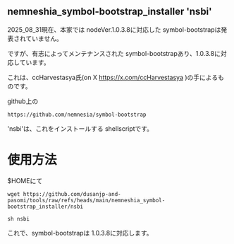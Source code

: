 ## nemneshia_symbol-bootstrap_installer 'nsbi'

2025_08_31現在、本家では nodeVer.1.0.3.8に対応した symbol-bootstrapは発表されていません。

ですが、有志によってメンテナンスされた symbol-bootstrapあり、1.0.3.8に対応しています。

これは、ccHarvestasya氏(on X https://x.com/ccHarvestasya )の手によるものです。

github上の

`https://github.com/nemnesia/symbol-bootstrap`

'nsbi'は、これをインストールする shellscriptです。

# 使用方法

$HOMEにて

`wget https://github.com/dusanjp-and-pasomi/tools/raw/refs/heads/main/nemneshia_symbol-bootstrap_installer/nsbi`

`sh nsbi`

これで、symbol-bootstrapは 1.0.3.8に対応します。
